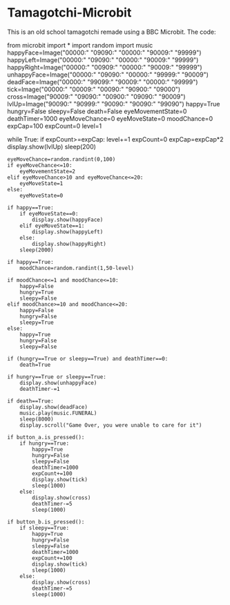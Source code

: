 # Tamagotchi-Microbit
This is an old school tamagotchi remade using a BBC Microbit.
The code:                     

from microbit import *
import random
import music
happyFace=Image("00000:"
                "09090:"
                "00000:"
                "90009:"
                "99999")
happyLeft=Image("00000:"
                "09090:"
                "00000:"
                "90009:"
                "99999")
happyRight=Image("00000:"
                 "00909:"
                 "00000:"
                 "90009:"
                 "99999")
unhappyFace=Image("00000:"
              "09090:"
              "00000:"
              "99999:"
              "90009")
deadFace=Image("00000:"
               "99099:"
               "90009:"
               "00000:"
               "99999")
tick=Image("00000:"
           "00009:"
           "00090:"
           "90900:"
           "09000")
cross=Image("90009:"
            "09090:"
            "00900:"
            "09090:"
            "90009")
lvlUp=Image("90090:"
            "90999:"
            "90090:"
            "90090:"
            "99090")
happy=True
hungry=False
sleepy=False
death=False
eyeMovementState=0
deathTimer=1000
eyeMoveChance=0
eyeMoveState=0
moodChance=0
expCap=100
expCount=0
level=1

while True:
    if expCount>=expCap:
        level+=1
        expCount=0
        expCap=expCap*2
        display.show(lvlUp)
        sleep(200)

    eyeMoveChance=random.randint(0,100)
    if eyeMoveChance<=10:
        eyeMovementState=2
    elif eyeMoveChance>10 and eyeMoveChance<=20:
        eyeMoveState=1
    else:
        eyeMoveState=0
    
    if happy==True:
        if eyeMoveState==0:
            display.show(happyFace)
        elif eyeMoveState==1:
            display.show(happyLeft)
        else:
            display.show(happyRight)
        sleep(2000)

    if happy==True:
        moodChance=random.randint(1,50-level)
    
    if moodChance<=1 and moodChance<=10:
        happy=False
        hungry=True
        sleepy=False
    elif moodChance>=10 and moodChance<=20:
        happy=False
        hungry=False
        sleepy=True
    else:
        happy=True
        hungry=False
        sleepy=False
    
    if (hungry==True or sleepy==True) and deathTimer==0:
        death=True
    
    if hungry==True or sleepy==True:
        display.show(unhappyFace)
        deathTimer-=1
    
    if death==True:
        display.show(deadFace)
        music.play(music.FUNERAL)
        sleep(8000)
        display.scroll("Game Over, you were unable to care for it")

    if button_a.is_pressed():
        if hungry==True:
            happy=True
            hungry=False
            sleepy=False
            deathTimer=1000
            expCount+=100
            display.show(tick)
            sleep(1000)
        else:
            display.show(cross)
            deathTimer-=5
            sleep(1000)
    
    if button_b.is_pressed():
        if sleepy==True:
            happy=True
            hungry=False
            sleepy=False
            deathTimer=1000
            expCount+=100
            display.show(tick)
            sleep(1000)
        else:
            display.show(cross)
            deathTimer-=5
            sleep(1000)


